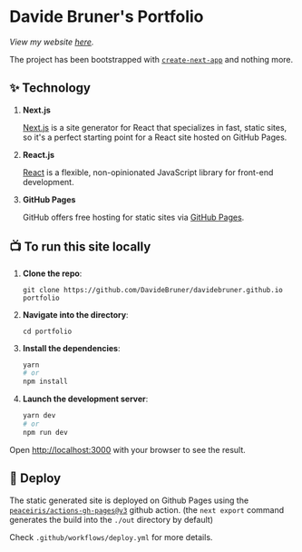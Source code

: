 # Davide Bruner's Portfolio

_View my website [here](https://davidebruner.github.io/)._

The project has been bootstrapped with [`create-next-app`](https://github.com/vercel/next.js/tree/canary/packages/create-next-app) and nothing more.

## ✨ Technology

1.  **Next.js**

    [Next.js](https://nextjs.org/)  is a site generator for React that specializes in fast, static sites, so it's a perfect starting point for a React site hosted on GitHub Pages. 


2.  **React.js**

    [React](https://reactjs.org/) is a flexible, non-opinionated JavaScript library for front-end development.


3.  **GitHub Pages**

    GitHub offers free hosting for static sites via [GitHub Pages](https://pages.github.com/).

    
## 📺 To run this site locally


  1.  **Clone the repo**: 

      ```
      git clone https://github.com/DavideBruner/davidebruner.github.io portfolio
      ```
  
  2.  **Navigate into the directory**: 

      ```
      cd portfolio
      ```
  
  3.  **Install the dependencies**:

      ```bash
      yarn
      # or
      npm install
      ```
  
  4.  **Launch the development server**: 
      
      ```bash
      yarn dev
      # or
      npm run dev
      ```

Open [http://localhost:3000](http://localhost:3000) with your browser to see the result.

## 🚀 Deploy

The static generated site is deployed on Github Pages using the [`peaceiris/actions-gh-pages@v3`](https://github.com/marketplace/actions/github-pages-action) github action. (the `next export` command generates the build into the `./out` directory by default)

Check `.github/workflows/deploy.yml` for more details.

